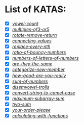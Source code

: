 # List of KATAS:

- [x] [_vowel-count_](codewars.com/kata/54ff3102c1bad923760001f3)
- [x] [_multiples-of3-or5_](codewars.com/kata/514b92a657cdc65150000006)
- [x] [_rotate-remove-return_](codewars.com/kata/57dab71714e53f4bc9000310)
- [x] [_connecting-values_](codewars.com/kata/5562aa03004710f3ab0001d5)
- [x] [_replace-every-nth_](codewars.com/kata/57fcaed83206fb15fd00027a)
- [x] [_ratio-of-bouncy-numbers_](codewars.com/kata/562b099becfe844f3800000a)
- [x] [_numbers-of-letters-of-numbers_](codewars.com/kata/599febdc3f64cd21d8000117)
- [x] [_are-they-the-same_](codewars.com/kata/550498447451fbbd7600041c)
- [x] [_categorize-new-member_](codewars.com/kata/5502c9e7b3216ec63c0001aa)
- [x] [_how-good-are-you-really_](codewars.com/kata/5601409514fc93442500010b)
- [x] [_sum-of-numbers_](codewars.com/kata/55f2b110f61eb01779000053)
- [x] [_disemvowel-trolls_](codewars.com/kata/52fba66badcd10859f00097e)
- [x] [_convert-string-to-camel-case_](codewars.com/kata/517abf86da9663f1d2000003)
- [x] [_maximum-subarray-sum_](codewars.com/kata/54521e9ec8e60bc4de000d6c)
- [x] [_two-sum_](codewars.com/kata/52c31f8e6605bcc646000082)
- [x] [_your-order-please_](codewars.com/kata/55c45be3b2079eccff00010f)
- [x] [_calculating-with-functions_](codewars.com/kata/525f3eda17c7cd9f9e000b39)

